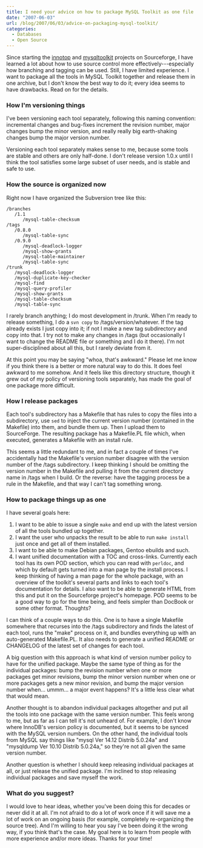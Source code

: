 ```yaml
---
title: I need your advice on how to package MySQL Toolkit as one file
date: "2007-06-03"
url: /blog/2007/06/03/advice-on-packaging-mysql-toolkit/
categories:
  - Databases
  - Open Source
---
```

Since starting the [innotop](http://code.google.com/p/innotop) and [mysqltoolkit](http://code.google.com/p/maatkit) projects on Sourceforge, I have learned a lot about how to use source control more effectively---especially how branching and tagging can be used. Still, I have limited experience. I want to package all the tools in MySQL Toolkit together and release them in one archive, but I don't know the best way to do it; every idea seems to have drawbacks. Read on for the details.

### How I'm versioning things

I've been versioning each tool separately, following this naming convention: incremental changes and bug-fixes increment the revision number, major changes bump the minor version, and really really big earth-shaking changes bump the major version number.

Versioning each tool separately makes sense to me, because some tools are stable and others are only half-done. I don't release version 1.0.x until I think the tool satisfies some large subset of user needs, and is stable and safe to use.

### How the source is organized now

Right now I have organized the Subversion tree like this:

```
/branches
   /1.1
      /mysql-table-checksum
/tags
   /0.8.0
      /mysql-table-sync
   /0.9.0
      /mysql-deadlock-logger
      /mysql-show-grants
      /mysql-table-maintainer
      /mysql-table-sync
/trunk
   /mysql-deadlock-logger
   /mysql-duplicate-key-checker
   /mysql-find
   /mysql-query-profiler
   /mysql-show-grants
   /mysql-table-checksum
   /mysql-table-sync
```

I rarely branch anything; I do most development in /trunk. When I'm ready to release something, I do a `svn copy` to /tags/version/whatever. If the tag already exists I just copy into it; if not I make a new tag subdirectory and copy into that. I try not to make any changes in /tags (but occasionally I want to change the README file or something and I do it there). I'm not super-disciplined about all this, but I rarely deviate from it.

At this point you may be saying "whoa, that's awkward." Please let me know if you think there is a better or more natural way to do this. It does feel awkward to me somehow. And it feels like this directory structure, though it grew out of my policy of versioning tools separately, has made the goal of one package more difficult.

### How I release packages

Each tool's subdirectory has a Makefile that has rules to copy the files into a subdirectory, use `sed` to inject the current version number (contained in the Makefile) into them, and bundle them up. Then I upload them to SourceForge. The resulting package has a Makefile.PL file which, when executed, generates a Makefile with an install rule.

This seems a little redundant to me, and in fact a couple of times I've accidentally had the Makefile's version number disagree with the version number of the /tags subdirectory. I keep thinking I should be omitting the version number in the Makefile and pulling it from the current directory name in /tags when I build. Or the reverse: have the tagging process be a rule in the Makefile, and that way I can't tag something wrong.

### How to package things up as one

I have several goals here:

1.  I want to be able to issue a single `make` and end up with the latest version of all the tools bundled up together.
2.  I want the user who unpacks the result to be able to run `make install` just once and get all of them installed.
3.  I want to be able to make Debian packages, Gentoo ebuilds and such.
4.  I want unified documentation with a TOC and cross-links. Currently each tool has its own POD section, which you can read with `perldoc`, and which by default gets turned into a man page by the install process. I keep thinking of having a man page for the whole package, with an overview of the toolkit's several parts and links to each tool's documentation for details. I also want to be able to generate HTML from this and put it on the Sourceforge project's homepage. POD seems to be a good way to go for the time being, and feels simpler than DocBook or some other format. Thoughts?

I can think of a couple ways to do this. One is to have a single Makefile somewhere that recurses into the /tags subdirectory and finds the latest of each tool, runs the "make" process on it, and bundles everything up with an auto-generated Makefile.PL. It also needs to generate a unified README or CHANGELOG of the latest set of changes for each tool.

A big question with this approach is what kind of version number policy to have for the unified package. Maybe the same type of thing as for the individual packages: bump the revision number when one or more packages get minor revisions, bump the minor version number when one or more packages gets a new minor revision, and bump the major version number when... ummm... a major event happens? It's a little less clear what that would mean.

Another thought is to abandon individual packages altogether and put all the tools into one package with the same version number. This feels wrong to me, but as far as I can tell it's not unheard of. For example, I don't know where InnoDB's version policy is documented, but it seems to be synced with the MySQL version numbers. On the other hand, the individual tools from MySQL say things like "mysql Ver 14.12 Distrib 5.0.24a" and "mysqldump Ver 10.10 Distrib 5.0.24a," so they're not all given the same version number.

Another question is whether I should keep releasing individual packages at all, or just release the unified package. I'm inclined to stop releasing individual packages and save myself the work.

### What do you suggest?

I would love to hear ideas, whether you've been doing this for decades or never did it at all. I'm not afraid to do a lot of work once if it will save me a lot of work on an ongoing basis (for example, completely re-organizing the source tree). And I'm willing to hear you say I've been doing it the wrong way, if you think that's the case. My goal here is to learn from people with more experience and/or more ideas. Thanks for your time!


